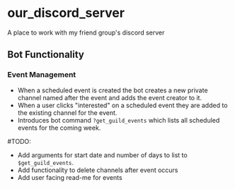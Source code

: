 # our_discord_server
A place to work with my friend group's discord server

## Bot Functionality

### Event Management

- When a scheduled event is created the bot creates a new private channel named after the event and adds the event creator to it. 
- When a user clicks "interested" on a scheduled event they are added to the existing channel for the event. 
- Introduces bot command `?get_guild_events` which lists all scheduled events for the coming week. 

#TODO: 
- Add arguments for start date and number of days to list to `$get_guild_events`.
- Add functionality to delete channels after event occurs
- Add user facing read-me for events


